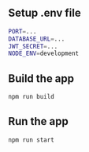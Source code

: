 ## Setup .env file

```bash
PORT=...
DATABASE_URL=...
JWT_SECRET=...
NODE_ENV=development
```

## Build the app

```bash
npm run build
```

## Run the app

```bash
npm run start
```

